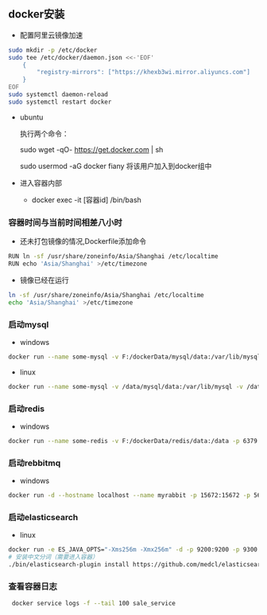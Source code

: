 ## docker安装

- 配置阿里云镜像加速

```bash
sudo mkdir -p /etc/docker
sudo tee /etc/docker/daemon.json <<-'EOF'
    {
        "registry-mirrors": ["https://khexb3wi.mirror.aliyuncs.com"]
    }
EOF
sudo systemctl daemon-reload
sudo systemctl restart docker
```

- ubuntu 

  执行两个命令：

  sudo wget -qO- https://get.docker.com | sh

  sudo usermod -aG docker fiany 将该用户加入到docker组中

- 进入容器内部

  - docker exec -it [容器id]  /bin/bash

### 容器时间与当前时间相差八小时

- 还未打包镜像的情况,Dockerfile添加命令

```bash
RUN ln -sf /usr/share/zoneinfo/Asia/Shanghai /etc/localtime
RUN echo 'Asia/Shanghai' >/etc/timezone
```

- 镜像已经在运行

```bash
ln -sf /usr/share/zoneinfo/Asia/Shanghai /etc/localtime
echo 'Asia/Shanghai' >/etc/timezone
```

### 启动mysql

- windows

```bash
docker run --name some-mysql -v F:/dockerData/mysql/data:/var/lib/mysql  -e MYSQL_ROOT_PASSWORD=root -p 3306:3306 -d mysql:5.7.23
```

- linux

```bash
docker run --name some-mysql -v /data/mysql/data:/var/lib/mysql -v /data/mysql/my.cnf:/etc/mysql/mysql.conf.d/mysqld.cnf -e MYSQL_ROOT_PASSWORD=root -p 3306:3306 -d mysql:5.7.23
```

### 启动redis

- windows

```bash
docker run --name some-redis -v F:/dockerData/redis/data:/data -p 6379:6379 -d redis
```

### 启动rebbitmq

- windows

```bash
docker run -d --hostname localhost --name myrabbit -p 15672:15672 -p 5672:5672 rabbitmq:3.6.15-management
```

### 启动elasticsearch

- linux

```bash
docker run -e ES_JAVA_OPTS="-Xms256m -Xmx256m" -d -p 9200:9200 -p 9300:9300  --name es-master elasticsearch:6.7.0
# 安装中文分词（需要进入容器）
./bin/elasticsearch-plugin install https://github.com/medcl/elasticsearch-analysis-ik/releases/download/v6.7.0/elasticsearch-analysis-ik-6.7.0.zip
```



### 查看容器日志

```bash
 docker service logs -f --tail 100 sale_service
```

